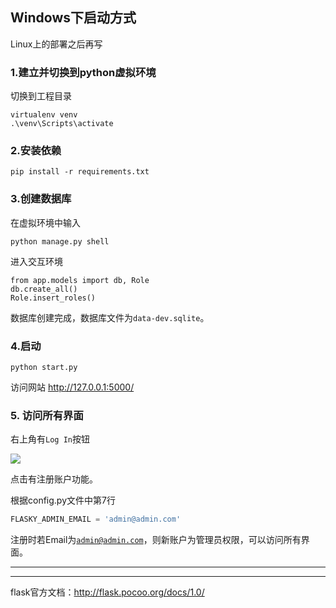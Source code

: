 ## Windows下启动方式

Linux上的部署之后再写

### 1.建立并切换到python虚拟环境

切换到工程目录

```
virtualenv venv
.\venv\Scripts\activate
```

### 2.安装依赖

```
pip install -r requirements.txt
```

### 3.创建数据库

在虚拟环境中输入  

```
python manage.py shell
```

进入交互环境

```
from app.models import db, Role
db.create_all()
Role.insert_roles()
```

数据库创建完成，数据库文件为<code>data-dev.sqlite</code>。

### 4.启动

```
python start.py
```

访问网站 http://127.0.0.1:5000/

### 5. 访问所有界面

右上角有<code>Log In</code>按钮

![](https://ws1.sinaimg.cn/large/7e197809ly1g176184l96j20h40fhaaj.jpg)

点击有注册账户功能。

根据config.py文件中第7行

```py
FLASKY_ADMIN_EMAIL = 'admin@admin.com'
```

注册时若Email为<code>admin@admin.com</code>，则新账户为管理员权限，可以访问所有界面。

--------------------------------------------------------------
--------------------------------------------------------------
flask官方文档：http://flask.pocoo.org/docs/1.0/